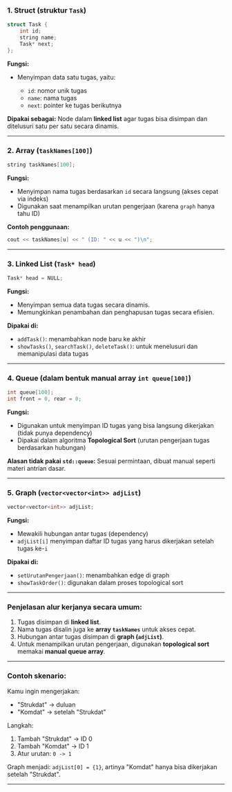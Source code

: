 ### 1. **Struct (struktur `Task`)**

```cpp
struct Task {
    int id;
    string name;
    Task* next;
};
```

**Fungsi:**

* Menyimpan data satu tugas, yaitu:

  * `id`: nomor unik tugas
  * `name`: nama tugas
  * `next`: pointer ke tugas berikutnya

**Dipakai sebagai:**
Node dalam **linked list** agar tugas bisa disimpan dan ditelusuri satu per satu secara dinamis.

---

### 2. **Array (`taskNames[100]`)**

```cpp
string taskNames[100];
```

**Fungsi:**

* Menyimpan nama tugas berdasarkan `id` secara langsung (akses cepat via indeks)
* Digunakan saat menampilkan urutan pengerjaan (karena `graph` hanya tahu ID)

**Contoh penggunaan:**

```cpp
cout << taskNames[u] << " (ID: " << u << ")\n";
```

---

### 3. **Linked List (`Task* head`)**

```cpp
Task* head = NULL;
```

**Fungsi:**

* Menyimpan semua data tugas secara dinamis.
* Memungkinkan penambahan dan penghapusan tugas secara efisien.

**Dipakai di:**

* `addTask()`: menambahkan node baru ke akhir
* `showTasks()`, `searchTask()`, `deleteTask()`: untuk menelusuri dan memanipulasi data tugas

---

### 4. **Queue (dalam bentuk manual array `int queue[100]`)**

```cpp
int queue[100];
int front = 0, rear = 0;
```

**Fungsi:**

* Digunakan untuk menyimpan ID tugas yang bisa langsung dikerjakan (tidak punya dependency)
* Dipakai dalam algoritma **Topological Sort** (urutan pengerjaan tugas berdasarkan hubungan)

**Alasan tidak pakai `std::queue`:**
Sesuai permintaan, dibuat manual seperti materi antrian dasar.

---

### 5. **Graph (`vector<vector<int>> adjList`)**

```cpp
vector<vector<int>> adjList;
```

**Fungsi:**

* Mewakili hubungan antar tugas (dependency)
* `adjList[i]` menyimpan daftar ID tugas yang harus dikerjakan setelah tugas ke-`i`

**Dipakai di:**

* `setUrutanPengerjaan()`: menambahkan edge di graph
* `showTaskOrder()`: digunakan dalam proses topological sort

---

### Penjelasan alur kerjanya secara umum:

1. Tugas disimpan di **linked list**.
2. Nama tugas disalin juga ke **array `taskNames`** untuk akses cepat.
3. Hubungan antar tugas disimpan di **graph (`adjList`)**.
4. Untuk menampilkan urutan pengerjaan, digunakan **topological sort** memakai **manual queue array**.

---

### Contoh skenario:

Kamu ingin mengerjakan:

* "Strukdat" → duluan
* "Komdat" → setelah "Strukdat"

Langkah:

1. Tambah "Strukdat" → ID 0
2. Tambah "Komdat" → ID 1
3. Atur urutan: `0 -> 1`

Graph menjadi: `adjList[0] = {1}`, artinya "Komdat" hanya bisa dikerjakan setelah "Strukdat".

---
